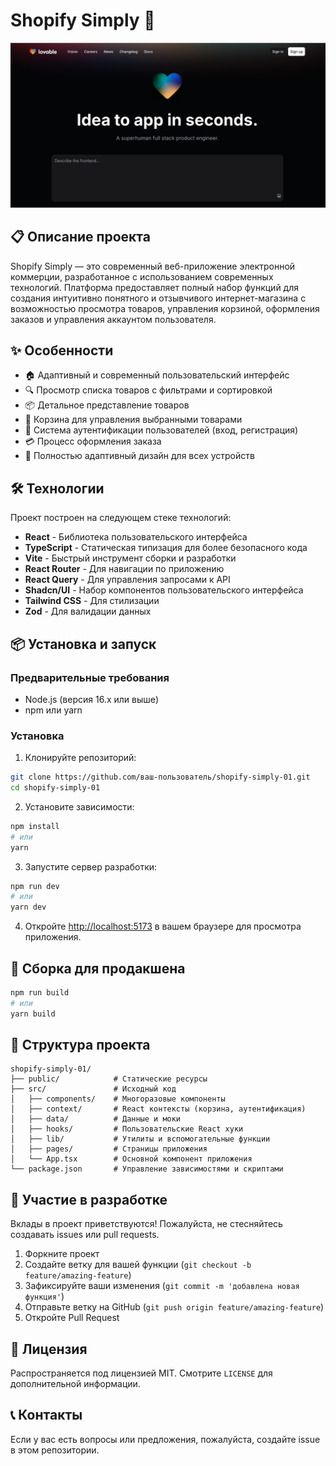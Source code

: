 # Shopify Simply 🛒

![Shopify Simply](./public/og-image.png)

## 📋 Описание проекта

Shopify Simply — это современный веб-приложение электронной коммерции, разработанное с использованием современных технологий. Платформа предоставляет полный набор функций для создания интуитивно понятного и отзывчивого интернет-магазина с возможностью просмотра товаров, управления корзиной, оформления заказов и управления аккаунтом пользователя.

## ✨ Особенности

- 🏠 Адаптивный и современный пользовательский интерфейс
- 🔍 Просмотр списка товаров с фильтрами и сортировкой
- 📦 Детальное представление товаров
- 🛒 Корзина для управления выбранными товарами
- 👤 Система аутентификации пользователей (вход, регистрация)
- 💳 Процесс оформления заказа
- 📱 Полностью адаптивный дизайн для всех устройств

## 🛠️ Технологии

Проект построен на следующем стеке технологий:

- **React** - Библиотека пользовательского интерфейса
- **TypeScript** - Статическая типизация для более безопасного кода
- **Vite** - Быстрый инструмент сборки и разработки
- **React Router** - Для навигации по приложению
- **React Query** - Для управления запросами к API
- **Shadcn/UI** - Набор компонентов пользовательского интерфейса
- **Tailwind CSS** - Для стилизации
- **Zod** - Для валидации данных

## 📦 Установка и запуск

### Предварительные требования

- Node.js (версия 16.x или выше)
- npm или yarn

### Установка

1. Клонируйте репозиторий:
```bash
git clone https://github.com/ваш-пользователь/shopify-simply-01.git
cd shopify-simply-01
```

2. Установите зависимости:
```bash
npm install
# или
yarn
```

3. Запустите сервер разработки:
```bash
npm run dev
# или
yarn dev
```

4. Откройте [http://localhost:5173](http://localhost:5173) в вашем браузере для просмотра приложения.

## 🚀 Сборка для продакшена

```bash
npm run build
# или
yarn build
```

## 📄 Структура проекта

```
shopify-simply-01/
├── public/            # Статические ресурсы
├── src/               # Исходный код
│   ├── components/    # Многоразовые компоненты
│   ├── context/       # React контексты (корзина, аутентификация)
│   ├── data/          # Данные и моки
│   ├── hooks/         # Пользовательские React хуки
│   ├── lib/           # Утилиты и вспомогательные функции
│   ├── pages/         # Страницы приложения
│   └── App.tsx        # Основной компонент приложения
└── package.json       # Управление зависимостями и скриптами
```

## 👥 Участие в разработке

Вклады в проект приветствуются! Пожалуйста, не стесняйтесь создавать issues или pull requests.

1. Форкните проект
2. Создайте ветку для вашей функции (`git checkout -b feature/amazing-feature`)
3. Зафиксируйте ваши изменения (`git commit -m 'добавлена новая функция'`)
4. Отправьте ветку на GitHub (`git push origin feature/amazing-feature`)
5. Откройте Pull Request

## 📝 Лицензия

Распространяется под лицензией MIT. Смотрите `LICENSE` для дополнительной информации.

## 📞 Контакты

Если у вас есть вопросы или предложения, пожалуйста, создайте issue в этом репозитории.
